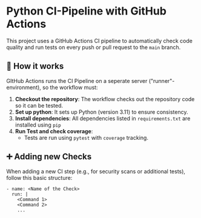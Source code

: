 # Python CI-Pipeline with GitHub Actions

This project uses a GitHub Actions CI pipeline to automatically check code quality and run tests on every push or pull request to the `main` branch.

## 🔧 How it works

GItHub Actions runs the CI Pipeline on a seperate server ("runner"-environment), so the workflow must:

1. **Checkout the repository**: The workflow checks out the repository code so it can be tested.
2. **Set up python**: It sets up Python (version 3.11) to ensure consistency.
3. **Install dependencies**: All dependencies listed in `requirements.txt` are installed using `pip`
4. **Run Test and check coverage**: 
   - Tests are run using `pytest` with `coverage` tracking.


## ➕ Adding new Checks

When adding a new CI step (e.g., for security scans or additional tests), follow this basic structure:

```
- name: <Name of the Check>   
  run: |
    <Command 1>
    <Command 2>
    ...
```